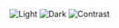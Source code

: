 ![Light](https://github.com/W1ngshot/React-native-projects/raw/hw-9/homework9/images/light.jpg)
![Dark](https://github.com/W1ngshot/React-native-projects/raw/hw-9/homework9/images/dark.jpg)
![Contrast](https://github.com/W1ngshot/React-native-projects/raw/hw-9/homework9/images/contrast.jpg)